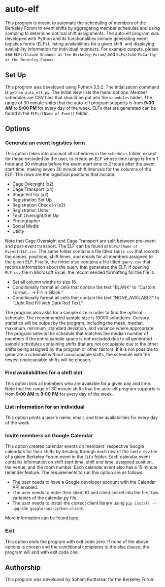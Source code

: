 # auto-elf

This program is meant to automate the scheduling of members of the Berkeley Forum to event shifts by aggregating member schedules and using sampling to determine optimal shift assignments. The auto-elf program was developed with Python and its functionalities include generating event logistics forms (ELFs), listing availabilities for a given shift, and displaying availability information for individual members. For example outputs, please see `ELFs/Claude Shannon at the Berkeley Forum/` and `ELFs/John McCarthy at the Berkeley Forum/`.

## Set Up

This program was developed using Python 3.5.2. The intialization command is `python auto_elf.py`. The initial view lists the menu options. Member schedules are CSV files that should be put into the `schedules` folder. The range of 30 minute shifts that the auto-elf program supports is from **9:00 AM** to **9:00 PM** for every day of the week. ELFs that are generated can be found in the `ELFs/[Name of Event]` folder.

## Options

### Generate an event logistics form

This option takes into account all schedules in the `schedules` folder, except for those excluded by the user, to create an ELF whose time range is from 1 hour and 30 minutes before the event start time to 2 hours after the event start time, making seven 30 minute shift intervals for the columns of the ELF. The rows are the logisitical positions that include:

* Cage Oversight (x2)
* Cage Transport (x4)
* Stage Set Up (x2)
* Registration Set Up
* Registration Check In (x2)
* Registration Usher
* Tech Oversight/Set Up
* Photographer
* Social Media
* Utility

Note that Cage Oversight and Cage Transport are split between pre-event and post-event transport. The ELF can be found at `ELFs/[Name of Event]/ELF.csv`. The same folder contains a file titled `table.csv` that records the names, positions, shift times, and emails for all members assigned to the given ELF. Finally, the folder also contains a file titled `query.csv` that records information about the query that generated the ELF. If opening `ELF.csv` file in Microsoft Excel, the recommended formatting for the file is:

* Set all column widths to size 16.
* Conditionally format all cells that contain the text "BLANK" to "Custom Format... -> Fill -> Black."
* Conditionally format all cells that contain the text "NONE_AVAILABLE" to "Light Red Fill with Dark Red Text."

The program also asks for a sample size in order to find the optimal schedule. The recommended sample size is 10000 schedules. Cursory statistics will be output by the program, including the mean, median, maximum, minimum, standard deviation, and variance where appropriate. The program selects the schedule that matches the median number of members if the entire sample space is not excluded due to all generated sample schedules containing shifts that are not occupiable due to the other shifts being assigned by the program or other factors. If it is not possible to generate a schedule without unoccupiable shifts, the schedule with the fewest unoccupiable shifts will be chosen.

### Find availabilities for a shift slot

This option lists all members who are available for a given day and time. Note that the range of 30 minute shifts that the auto-elf program supports is from **9:00 AM** to **9:00 PM** for every day of the week.

### List information for an individual

This option prints a user's name, email, and time availabilities for every day of the week.

### Invite members on Google Calendar

This option creates calendar events on members' respective Google calendars for their shifts by iterating through each row of the `table.csv` file of a given Berkeley Forum event in the `ELFs` folder. Each calendar event contains information on shift start time, shift end time, assigned position, the venue, and the room number. Each calendar event also has a 15 minute reminder feature. The requirements to run this option are as follows:

* The user needs to have a Google developer account with the Calendar API enabled.
* The user needs to enter their client ID and client secret into the first two variables of the calendar.py file.
* The user needs to install the correct client library using `pip install --upgrade google-api-python-client`.

More information can be found [here](https://developers.google.com/google-apps/calendar/quickstart/python).

### Exit

This option ends the program with exit code zero. If none of the above options is chosen and the conditional completes to the else clause, the program will end with exit code one.

## Authorship

This program was developed by Soham Kudtarkar for the Berkeley Forum.
